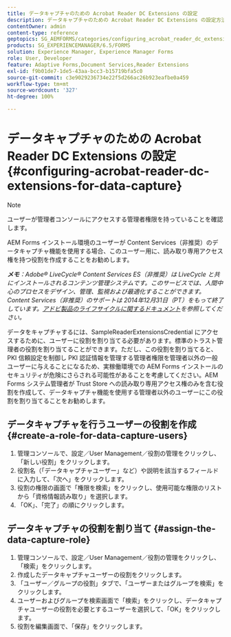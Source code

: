 ```yaml
---
title: データキャプチャのための Acrobat Reader DC Extensions の設定
description: データキャプチャのための Acrobat Reader DC Extensions の設定方法について説明します。
contentOwner: admin
content-type: reference
geptopics: SG_AEMFORMS/categories/configuring_acrobat_reader_dc_extensions
products: SG_EXPERIENCEMANAGER/6.5/FORMS
solution: Experience Manager, Experience Manager Forms
role: User, Developer
feature: Adaptive Forms,Document Services,Reader Extensions
exl-id: f9b01de7-1de5-43aa-bcc3-b15719bfa5c0
source-git-commit: c3e9029236734e22f5d266ac26b923eafbe0a459
workflow-type: tm+mt
source-wordcount: '327'
ht-degree: 100%

---
```


# データキャプチャのための Acrobat Reader DC Extensions の設定 {#configuring-acrobat-reader-dc-extensions-for-data-capture}

>[!NOTE]
> 
> ユーザーが管理者コンソールにアクセスする管理者権限を持っていることを確認します。

AEM Forms インストール環境のユーザーが Content Services（非推奨）のデータキャプチャ機能を使用する場合、このユーザー用に、読み取り専用アクセス権を持つ役割を作成することをお勧めします。

***メモ&#x200B;**：Adobe® LiveCycle® Content Services ES（非推奨）は LiveCycle と共にインストールされるコンテンツ管理システムです。このサービスでは、人間中心のプロセスをデザイン、管理、監視および最適化することができます。Content Services（非推奨）のサポートは 2014年12月31日（PT）をもって終了しています。[アドビ製品のライフサイクルに関するドキュメント](https://helpx.adobe.com/jp/support/programs/eol-matrix.html)を参照してください。*

データをキャプチャするには、SampleReaderExtensionsCredential にアクセスするために、ユーザーに役割を割り当てる必要があります。標準のトラスト管理者の役割を割り当てることができます。ただし、この役割を割り当てると、PKI 信頼設定を制御し PKI 認証情報を管理する管理者権限を管理者以外の一般ユーザーに与えることになるため、実稼働環境での AEM Forms インストールのセキュリティが危険にさらされる可能性があることを考慮してください。AEM Forms システム管理者が Trust Store への読み取り専用アクセス権のみを含む役割を作成して、データキャプチャ機能を使用する管理者以外のユーザーにこの役割を割り当てることをお勧めします。

## データキャプチャを行うユーザーの役割を作成 {#create-a-role-for-data-capture-users}

1. 管理コンソールで、設定／User Management／役割の管理をクリックし、「新しい役割」をクリックします。
1. 役割名（「データキャプチャユーザー」など）や説明を該当するフィールドに入力して、「次へ」をクリックします。
1. 役割の権限の画面で「権限を検索」をクリックし、使用可能な権限のリストから「資格情報読み取り」を選択します。
1. 「OK」、「完了」の順にクリックします。

## データキャプチャの役割を割り当て {#assign-the-data-capture-role}

1. 管理コンソールで、設定／User Management／役割の管理をクリックし、「検索」をクリックします。
1. 作成したデータキャプチャユーザーの役割をクリックします。
1. 「ユーザー／グループの役割」タブで、「ユーザーまたはグループを検索」をクリックします。
1. ユーザーおよびグループを検索画面で「検索」をクリックし、データキャプチャユーザーの役割を必要とするユーザーを選択して、「OK」をクリックします。
1. 役割を編集画面で、「保存」をクリックします。
